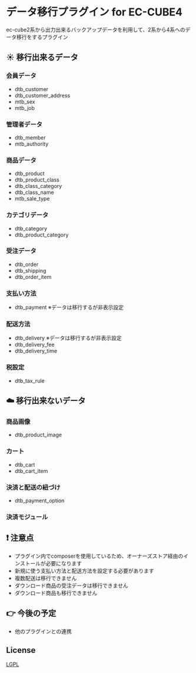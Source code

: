 # データ移行プラグイン for EC-CUBE4
ec-cube2系から出力出来るバックアップデータを利用して、2系から4系へのデータ移行をするプラグイン

## :sunny: 移行出来るデータ
### 会員データ
 - dtb_customer
 - dtb_customer_address
 - mtb_sex
 - mtb_job
### 管理者データ
 - dtb_member
 - mtb_authority
### 商品データ
 - dtb_product
 - dtb_product_class
 - dtb_class_category
 - dtb_class_name
 - mtb_sale_type
### カテゴリデータ
 - dtb_category
 - dtb_product_category
### 受注データ
 - dtb_order
 - dtb_shipping
 - dtb_order_item
### 支払い方法
 - dtb_payment ※データは移行するが非表示設定
### 配送方法
 - dtb_delivery ※データは移行するが非表示設定
 - dtb_delivery_fee
 - dtb_delivery_time
### 税設定
 - dtb_tax_rule

## :cloud: 移行出来ないデータ
### 商品画像
 - dtb_product_image
### カート
 - dtb_cart
 - dtb_cart_item
### 決済と配送の紐づけ
 - dtb_payment_option
### 決済モジュール

## :exclamation: 注意点
- プラグイン内でcomposerを使用しているため、オーナーズストア経由のインストールが必要になります
- 新規に使う支払い方法と配送方法を設定する必要があります
- 複数配送は移行できません
- ダウンロード商品の受注データは移行できません
- ダウンロード商品も移行できません

## :point_right: 今後の予定
- 他のプラグインとの連携

## License
[LGPL](LICENSE)
